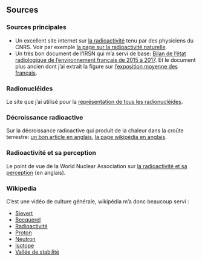 ## Sources

### Sources principales

- Un excellent site internet sur [la radioactivité](http://www.laradioactivite.com/) tenu par des physiciens du CNRS. Voir par exemple [la page sur la radioactivité naturelle](http://www.laradioactivite.com/site/pages/RadioNaturelle.htm).
- Un très bon document de l’IRSN qui m’a servi de base: [Bilan de l’état radiologique de l’environnement français de 2015 à 2017](https://www.irsn.fr/FR/expertise/rapports_expertise/Documents/environnement/IRSN-ENV_Bilan-Radiologique-France-2015-2017.pdf). Et le document plus ancien dont j’ai extrait la figure sur [l’exposition moyenne des français](https://www.irsn.fr/FR/expertise/rapports_expertise/Documents/environnement/IRSN_Analyse-impact-Fukushima-France_012012.PDF).

### Radionucléides

Le site que j’ai utilisé pour la [représentation de tous les radionucléides](https://www.nndc.bnl.gov/nudat2/reCenter.jsp?z=90&n=142).

### Décroissance radioactive

Sur la décroissance radioactive qui produit de la chaleur dans la croûte terrestre: [un bon article en anglais](https://physicsworld.com/a/radioactive-decay-accounts-for-half-of-earths-heat/), [la page wikipédia en anglais](https://en.wikipedia.org/wiki/Earth%27s_internal_heat_budget).  

### Radioactivité et sa perception
  
Le point de vue de la World Nuclear Association sur [la radioactivité et sa
perception](http://www.world-nuclear-news.org/Articles/Demystifying-radiation-the-nemesis-of-nuclear-ener)
(en anglais).

### Wikipedia

C’est une vidéo de culture générale, wikipédia m’a donc beaucoup servi :

- [Sievert](https://fr.wikipedia.org/wiki/Sievert)
- [Becquerel](https://fr.wikipedia.org/wiki/Becquerel)
- [Radioactivité](https://fr.wikipedia.org/wiki/Radioactivit%C3%A9)
- [Proton](https://fr.wikipedia.org/wiki/Proton)
- [Neutron](https://fr.wikipedia.org/wiki/Neutron)
- [Isotope](https://fr.wikipedia.org/wiki/Isotope)
- [Vallée de stabilité](https://fr.wikipedia.org/wiki/Vall%C3%A9e_de_stabilit%C3%A9)
